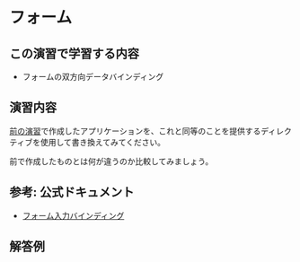 # フォーム

## この演習で学習する内容
- フォームの双方向データバインディング

## 演習内容
[前の演習](./directive.md)で作成したアプリケーションを、これと同等のことを提供するディレクティブを使用して書き換えてみてください。

前で作成したものとは何が違うのか比較してみましょう。

## 参考: 公式ドキュメント
- [フォーム入力バインディング](https://jp.vuejs.org/v2/guide/forms.html)

## 解答例

